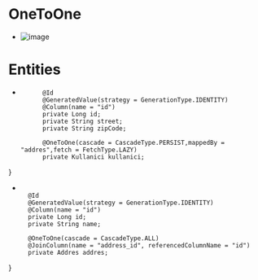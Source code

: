 # OneToOne
- ![image](https://user-images.githubusercontent.com/96066271/210025211-d3939059-b820-499c-8f54-54e540e4633d.png)
# Entities
- ``` public class Addres {
        @Id
        @GeneratedValue(strategy = GenerationType.IDENTITY)
        @Column(name = "id")
        private Long id;
        private String street;
        private String zipCode;

        @OneToOne(cascade = CascadeType.PERSIST,mappedBy = "addres",fetch = FetchType.LAZY)
        private Kullanici kullanici;

} 

- ```public class Kullanici {// it means user spring did not let me give that name

    @Id
    @GeneratedValue(strategy = GenerationType.IDENTITY)
    @Column(name = "id")
    private Long id;
    private String name;

    @OneToOne(cascade = CascadeType.ALL)
    @JoinColumn(name = "address_id", referencedColumnName = "id")
    private Addres addres;

} 
